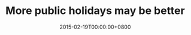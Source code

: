 ---
title: More public holidays may be better
date: "2015-02-19T00:00:00+0800"
source: https://www.todayonline.com/voices/more-public-holidays-may-be-better
publication: Today
---